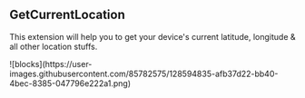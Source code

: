 ## GetCurrentLocation

This extension will help you to get your device's current latitude, longitude & all other location stuffs.
<p>
  ![blocks](https://user-images.githubusercontent.com/85782575/128594835-afb37d22-bb40-4bec-8385-047796e222a1.png)
